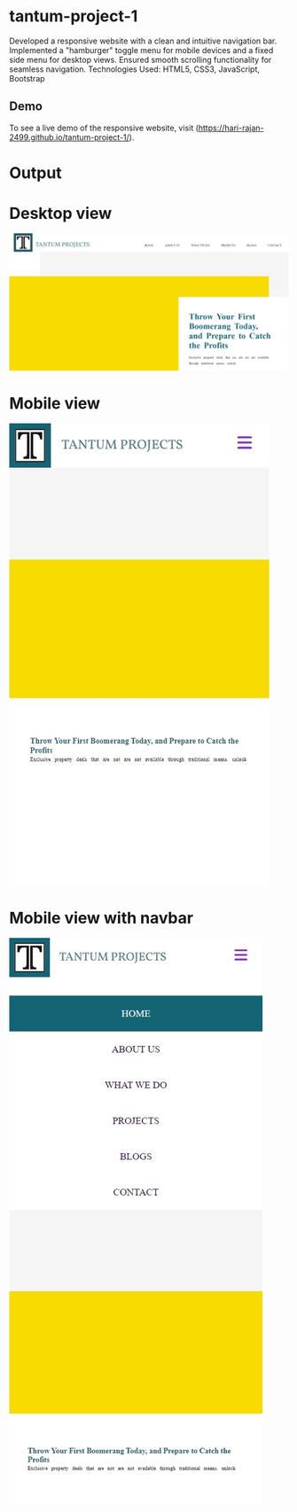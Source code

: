 # tantum-project-1
Developed a responsive website with a clean and intuitive navigation bar. Implemented a "hamburger" toggle menu for mobile devices and a fixed side menu for desktop views. Ensured smooth scrolling functionality for seamless navigation. Technologies Used: HTML5, CSS3, JavaScript, Bootstrap

## Demo
To see a live demo of the responsive website, visit (https://hari-rajan-2499.github.io/tantum-project-1/).


# Output
# Desktop view
![Desktop view output image](https://github.com/hari-rajan-2499/tantum-project-1/blob/main/Desktop%20view%20img.jpeg)


# Mobile view
![Mobile view output image](https://github.com/hari-rajan-2499/tantum-project-1/blob/main/mobile%20view%20img.jpeg)


# Mobile view with navbar
![Mobile view output image with navbar](https://github.com/hari-rajan-2499/tantum-project-1/blob/main/mobile%20view%20with%20nav%20bar%20img.jpeg)
